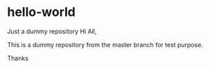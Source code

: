 # hello-world
Just a dummy repository
Hi All,

This is a dummy repository from the master branch for test purpose.

Thanks
